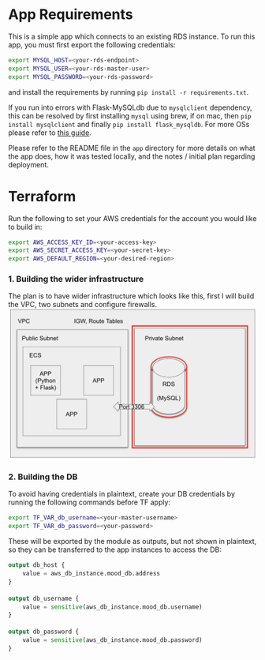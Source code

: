 # App Requirements
This is a simple app which connects to an existing RDS instance. To run this app, you must first export the following credentials: 
```bash
export MYSQL_HOST=<your-rds-endpoint>
export MYSQL_USER=<your-rds-master-user>
export MYSQL_PASSWORD=<your-rds-password>
```
and install the requirements by running `pip install -r requirements.txt`. 

If you run into errors with Flask-MySQLdb due to `mysqlclient` dependency, this can be resolved by first installing `mysql` using brew, if on mac, then `pip install mysqlclient` and finally `pip install flask_mysqldb`. For more OSs please refer to [this guide](https://pypi.org/project/mysqlclient/). 

Please refer to the README file in the `app` directory for more details on what the app does, how it was tested locally, and the notes / initial plan regarding deployment. 

# Terraform 
Run the following to set your AWS credentials for the account you would like to build in:
```bash
export AWS_ACCESS_KEY_ID=<your-access-key>
export AWS_SECRET_ACCESS_KEY=<your-secret-key>
export AWS_DEFAULT_REGION=<your-desired-region>
```
### 1. Building the wider infrastructure
The plan is to have wider infrastructure which looks like this, first I will build the VPC, two subnets and configure firewalls. 
![](./images/network_diagram.png)

### 2. Building the DB 
To avoid having credentials in plaintext, create your DB credentials by running the following commands before TF apply:
```bash
export TF_VAR_db_username=<your-master-username>
export TF_VAR_db_password=<your-password>
```
These will be exported by the module as outputs, but not shown in plaintext, so they can be transferred to the app instances to access the DB:
```terraform
output db_host {
    value = aws_db_instance.mood_db.address
}

output db_username {
    value = sensitive(aws_db_instance.mood_db.username)
}

output db_password {
    value = sensitive(aws_db_instance.mood_db.password)
}
```